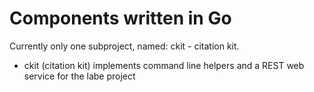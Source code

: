 # Components written in Go

Currently only one subproject, named: ckit - citation kit.

* ckit (citation kit) implements command line helpers and a REST web service
  for the labe project
